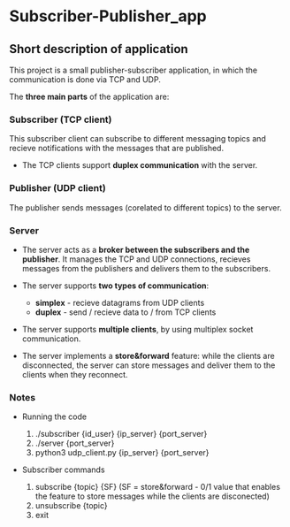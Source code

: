 # Subscriber-Publisher_app

## Short description of application
This project is a small publisher-subscriber application, in which the communication is done via TCP and UDP. 


The **three main parts** of the application are:

### Subscriber (TCP client)
This subscriber client can subscribe to different messaging topics and recieve notifications with the messages that are published. 

* The TCP clients support **duplex communication** with the server.

### Publisher (UDP client) 
The publisher sends messages (corelated to different topics) to the server.

### Server

* The server acts as a **broker between the subscribers and the publisher**. It manages the TCP and UDP connections, recieves messages from the publishers and delivers them to the subscribers. 

* The server supports **two types of communication**: 

	- **simplex** - recieve datagrams from UDP clients
	- **duplex** - send / recieve data to / from TCP clients 

* The server supports **multiple clients**, by using multiplex socket communication.

* The server implements a **store&forward** feature: while the clients are disconnected, the server can store messages and deliver them to the clients when they
reconnect.

### Notes

* Running the code

	1. ./subscriber {id_user} {ip_server} {port_server} 
	2. ./server {port_server}
	3. python3 udp_client.py {ip_server} {port_server}
		
* Subscriber commands
	
	1. subscribe {topic} {SF}  	(SF = store&forward - 0/1 value that enables the feature to store messages while the clients are disconected) 
	2. unsubscribe {topic}
	3. exit
